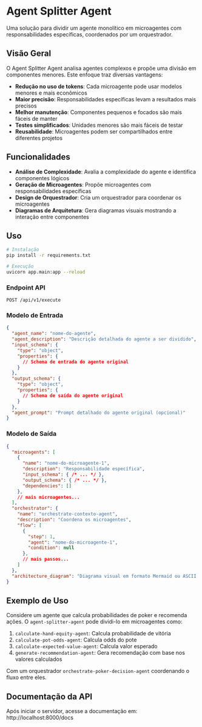 # Agent Splitter Agent

Uma solução para dividir um agente monolítico em microagentes com responsabilidades específicas, coordenados por um orquestrador.

## Visão Geral

O Agent Splitter Agent analisa agentes complexos e propõe uma divisão em componentes menores. Este enfoque traz diversas vantagens:

- **Redução no uso de tokens**: Cada microagente pode usar modelos menores e mais econômicos
- **Maior precisão**: Responsabilidades específicas levam a resultados mais precisos
- **Melhor manutenção**: Componentes pequenos e focados são mais fáceis de manter
- **Testes simplificados**: Unidades menores são mais fáceis de testar
- **Reusabilidade**: Microagentes podem ser compartilhados entre diferentes projetos

## Funcionalidades

- **Análise de Complexidade**: Avalia a complexidade do agente e identifica componentes lógicos
- **Geração de Microagentes**: Propõe microagentes com responsabilidades específicas
- **Design de Orquestrador**: Cria um orquestrador para coordenar os microagentes
- **Diagramas de Arquitetura**: Gera diagramas visuais mostrando a interação entre componentes

## Uso

```bash
# Instalação
pip install -r requirements.txt

# Execução
uvicorn app.main:app --reload
```

### Endpoint API

```
POST /api/v1/execute
```

### Modelo de Entrada

```json
{
  "agent_name": "nome-do-agente",
  "agent_description": "Descrição detalhada do agente a ser dividido",
  "input_schema": {
    "type": "object",
    "properties": {
      // Schema de entrada do agente original
    }
  },
  "output_schema": {
    "type": "object",
    "properties": {
      // Schema de saída do agente original
    }
  },
  "agent_prompt": "Prompt detalhado do agente original (opcional)"
}
```

### Modelo de Saída

```json
{
  "microagents": [
    {
      "name": "nome-do-microagente-1",
      "description": "Responsabilidade específica",
      "input_schema": { /* ... */ },
      "output_schema": { /* ... */ },
      "dependencies": []
    },
    // mais microagentes...
  ],
  "orchestrator": {
    "name": "orchestrate-contexto-agent",
    "description": "Coordena os microagentes",
    "flow": [
      {
        "step": 1,
        "agent": "nome-do-microagente-1",
        "condition": null
      },
      // mais passos...
    ]
  },
  "architecture_diagram": "Diagrama visual em formato Mermaid ou ASCII art"
}
```

## Exemplo de Uso

Considere um agente que calcula probabilidades de poker e recomenda ações. O `agent-splitter-agent` pode dividi-lo em microagentes como:

1. `calculate-hand-equity-agent`: Calcula probabilidade de vitória
2. `calculate-pot-odds-agent`: Calcula odds do pote 
3. `calculate-expected-value-agent`: Calcula valor esperado
4. `generate-recommendation-agent`: Gera recomendação com base nos valores calculados

Com um orquestrador `orchestrate-poker-decision-agent` coordenando o fluxo entre eles.

## Documentação da API

Após iniciar o servidor, acesse a documentação em:
http://localhost:8000/docs 